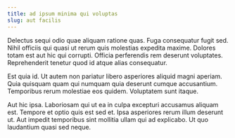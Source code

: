 ```yaml
---
title: ad ipsum minima qui voluptas
slug: aut facilis
---
```


Delectus sequi odio quae aliquam ratione quas. Fuga consequatur fugit sed. Nihil officiis qui quasi ut rerum quis molestias expedita maxime. Dolores totam est aut hic qui corrupti. Officia perferendis rem deserunt voluptates. Reprehenderit tenetur quod id atque alias consequatur.

Est quia id. Ut autem non pariatur libero asperiores aliquid magni aperiam. Quia quisquam quam qui numquam quia deserunt cumque accusantium. Temporibus rerum molestiae eos quidem. Voluptatem sunt itaque.

Aut hic ipsa. Laboriosam qui ut ea in culpa excepturi accusamus aliquam est. Tempore et optio quis est sed et. Ipsa asperiores rerum illum deserunt ut. Aut impedit temporibus sint mollitia ullam qui ad explicabo. Ut quo laudantium quasi sed neque.
